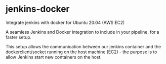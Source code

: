 # jenkins-docker
Integrate jenkins with docker for Ubuntu 20.04 (AWS EC2)

A seamless Jenkins and Docker integration to include in your pipeline, for a faster setup.

This setup allows the communication between our jenkins container and the dockerclient/socket running on the host machine (EC2) - the purpose is to allow Jenkins start new containers on the host.
